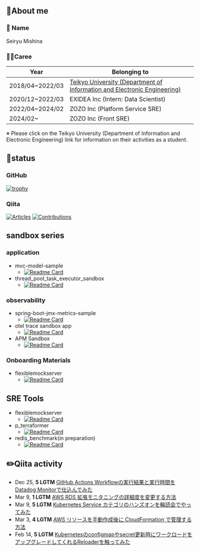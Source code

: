 ## 👏About me

### 👦 Name
Seiryu Mishina<br>

### 👨‍🏫Caree

| Year             | Belonging to                                                 |
| ---------------- | ------------------------------------------------------------ |
| 2018/04~2022/03  | [Teikyo University (Department of Information and Electronic Engineering)](https://github.com/S-mishina/Personal-portfolio/blob/main/README.md) |
| 2020/12~2022/03  | EXIDEA Inc (Intern: Data Scientist)                          |
| 2022/04~2024/02    | ZOZO Inc (Platform Service SRE)                              |
| 2024/02~            | ZOZO Inc (Front SRE)                                         |

※ Please click on the Teikyo University (Department of Information and Electronic Engineering) link for information on their activities as a student.

## 🌟status
### GitHub
[![trophy](https://github-profile-trophy.vercel.app/?username=S-mishina&margin-w=15&margin-h=15&theme=onedark&title=Commit,PullRequest,Issue,Repository)](https://github.com/ryo-ma/github-profile-trophy)
### Qiita
[![Articles](https://badgen.org/img/qiita/asmg07/articles?style=for-the-badge)](https://qiita.com/asmg07)
[![Contributions](https://badgen.org/img/qiita/asmg07/contributions?style=for-the-badge)](https://qiita.com/asmg07)

## sandbox series
### application
- mvc-model-sample
  - [![Readme Card](https://github-readme-stats.vercel.app/api/pin/?username=S-mishina&repo=mvc-model-sample)](https://github.com/S-mishina/mvc-model-sample)
- thread_pool_task_executor_sandbox
  - [![Readme Card](https://github-readme-stats.vercel.app/api/pin/?username=S-mishina&repo=thread_pool_task_executor_sandbox)](https://github.com/S-mishina/thread_pool_task_executor_sandbox)

### observability

- spring-boot-jmx-metrics-sample
  - [![Readme Card](https://github-readme-stats.vercel.app/api/pin/?username=S-mishina&repo=spring-boot-jmx-metrics-sample)](https://github.com/S-mishina/spring-boot-jmx-metrics-sample)
- otel trace sandbox app
  - [![Readme Card](https://github-readme-stats.vercel.app/api/pin/?username=S-mishina&repo=sandbox-otel-py-app)](https://github.com/S-mishina/sandbox-otel-py-app)
- APM Sandbox
  - [![Readme Card](https://github-readme-stats.vercel.app/api/pin/?username=S-mishina&repo=apm-sandbox)](https://github.com/S-mishina/apm-sandbox)

### Onboarding Materials

- flexiblemockserver
  - [![Readme Card](https://github-readme-stats.vercel.app/api/pin/?username=S-mishina&repo=flexiblemockserver)](https://github.com/S-mishina/flexiblemockserver)

## SRE Tools

- flexiblemockserver
  - [![Readme Card](https://github-readme-stats.vercel.app/api/pin/?username=S-mishina&repo=flexiblemockserver)](https://github.com/S-mishina/flexiblemockserver)
- p_terraformer
  -  [![Readme Card](https://github-readme-stats.vercel.app/api/pin/?username=S-mishina&repo=p_terraformer)](https://github.com/S-mishina/p_terraformer)
- redis_benchmark(in preparation)
  - [![Readme Card](https://github-readme-stats.vercel.app/api/pin/?username=S-mishina&repo=locust-redis-benchmark)](https://github.com/S-mishina/locust-redis-benchmark)

## ✏️Qiita activity
<!-- profile updater begin: qiita -->
- Dec 25, **5 LGTM** [GitHub Actions Workflowの実行結果と実行時間をDatadog Monitorで仕込んでみた](https://qiita.com/asmg07/items/e2bb7e41dc6de47de617)
- Mar 9, **1 LGTM** [AWS RDS 拡張モニタニングの詳細度を変更する方法](https://qiita.com/asmg07/items/4486d1f698e78eb1b082)
- Mar 9, **5 LGTM** [Kubernetes Service カテゴリのハンズオンを輪読会でやってみた](https://qiita.com/asmg07/items/dcf244e1fbf26d8788ab)
- Mar 3, **4 LGTM** [AWS リソースを手動作成後に CloudFormation で管理する方法](https://qiita.com/asmg07/items/51f7e4f77653d57eae79)
- Feb 14, **5 LGTM** [Kubernetesのconfigmapやsecret更新時にワークロードをアップグレードしてくれるReloaderを触ってみた](https://qiita.com/asmg07/items/b8e699bc30e5c16b2022)
<!-- profile updater end: qiita -->
